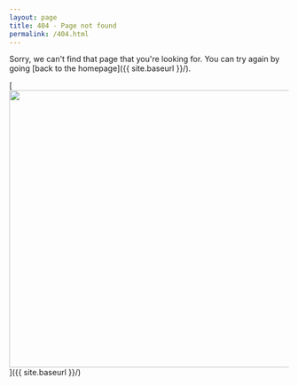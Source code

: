 ```yaml
---
layout: page
title: 404 - Page not found
permalink: /404.html
---
```


Sorry, we can't find that page that you're looking for. You can try again by going [back to the homepage]({{ site.baseurl }}/).

[<img src="{{ site.static_url }}/img//404.jpg" alt="" width="1000" height="500"/>]({{ site.baseurl }}/)
